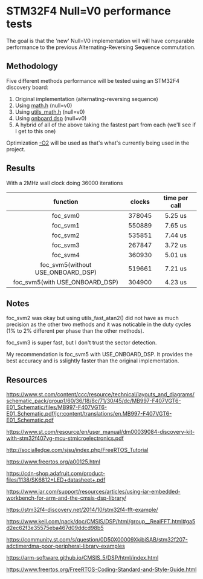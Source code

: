 # STM32F4 Null=V0 performance tests

The goal is that the 'new' Null=V0 implementation will will have comparable performance to the previous Alternating-Reversing Sequence commutation.

## Methodology

Five different methods performance will be tested using an STM32F4 discovery board:

1. Original implementation (alternating-reversing sequence)
1. Using [math.h](https://cplusplus.com/reference/cmath/) (null=v0)
1. Using [utils_math.h](https://github.com/vedderb/bldc/blob/master/util/utils_math.c) (null=v0)
1. Using [onboard dsp](https://www.keil.com/pack/doc/CMSIS/DSP/html/index.html) (null=v0)
1. A hybrid of all of the above taking the fastest part from each (we'll see if I get to this one)

Optimization [-O2](https://developer.arm.com/documentation/dui0375/g/Compiler-Command-line-Options/-Onum?lang=en) will be used as that's what's currently being used in the project.

## Results

With a 2MHz wall clock doing 36000 iterations

**function**|**clocks**|**time per call**
:-----:|:-----:|:-----:
foc_svm0|378045|5.25 us
foc_svm1|550889|7.65 us
foc_svm2|535851|7.44 us
foc_svm3|267847|3.72 us
foc_svm4|360930|5.01 us
foc_svm5(without USE_ONBOARD_DSP)|519661|7.21 us
foc_svm5(with USE_ONBOARD_DSP)|304900|4.23 us

## Notes

foc_svm2 was okay but using utils_fast_atan2() did not have as much precision as the other two methods and it was noticable in the duty cycles (1% to 2% different per phase than the other methods).

foc_svm3 is super fast, but I don't trust the sector detection.

My recommendation is foc_svm5 with USE_ONBOARD_DSP.  It provides the best accuracy and is sslightly faster than the original implementation.

## Resources

https://www.st.com/content/ccc/resource/technical/layouts_and_diagrams/schematic_pack/group1/60/36/18/8c/71/30/45/dc/MB997-F407VGT6-E01_Schematic/files/MB997-F407VGT6-E01_Schematic.pdf/jcr:content/translations/en.MB997-F407VGT6-E01_Schematic.pdf

https://www.st.com/resource/en/user_manual/dm00039084-discovery-kit-with-stm32f407vg-mcu-stmicroelectronics.pdf

http://socialledge.com/sjsu/index.php/FreeRTOS_Tutorial

https://www.freertos.org/a00125.html

https://cdn-shop.adafruit.com/product-files/1138/SK6812+LED+datasheet+.pdf

https://www.iar.com/support/resources/articles/using-iar-embedded-workbench-for-arm-and-the-cmsis-dsp-library/

https://stm32f4-discovery.net/2014/10/stm32f4-fft-example/

https://www.keil.com/pack/doc/CMSIS/DSP/html/group__RealFFT.html#ga5d2ec62f3e35575eba467d09ddcd98b5

https://community.st.com/s/question/0D50X00009XkibiSAB/stm32f207-adctimerdma-poor-peripheral-library-examples

https://arm-software.github.io/CMSIS_5/DSP/html/index.html

https://www.freertos.org/FreeRTOS-Coding-Standard-and-Style-Guide.html
